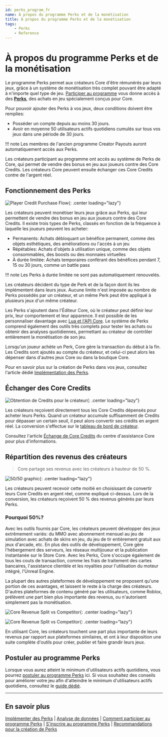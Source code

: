 ```yaml
---
id: perks_program_fr
name: À propos du programme Perks et de la monétisation
title: À propos du programme Perks et de la monétisation
tags:
    - Perks
    - Reference
---
```


<style>
.md-typeset img {
    max-width: 100% !important;
}
</style>

# À propos du programme Perks et de la monétisation

Le programme Perks permet aux créateurs Core d'être rémunérés par leurs jeux, grâce à un système de monétisation très complet pouvant être adapté à n'importe quel type de jeu. [Participer au programme](../perks/joining.md) vous donne accès à des [**Perks**](../perks/implementing.md), des achats en jeu spécialement conçus pour Core.

Pour pouvoir ajouter des Perks à vos jeux, deux conditions doivent être remplies:

- Posséder un compte depuis au moins 30 jours.
- Avoir en moyenne 50 utilisateurs actifs quotidiens cumulés sur tous vos jeux dans une période de 30 jours.

!!! note
    Les membres de l'ancien programme Creator Payouts auront automatiquement accès aux Perks.

Les créateurs participant au programme ont accès au système de Perks de Core, qui permet de vendre des bonus en jeu aux joueurs contre des Core Credits. Les créateurs Core peuvent ensuite échanger ces Core Credits contre de l'argent réel.

## Fonctionnement des Perks

![Player Credit Purchase Flow](../../img/Perks/Perks_PlayerPurchaseFlow.png){: .center loading="lazy"}

Les créateurs peuvent monétiser leurs jeux grâce aux Perks, qui leur permettent de vendre des bonus en jeu aux joueurs contre des Core Credits. Il existe trois types de Perks, classés en fonction de la fréquence à laquelle les joueurs peuvent les acheter:

- Permanents: Achats débloquant un bénéfice permanent, comme des objets esthétiques, des améliorations ou l'accès à un jeu
- Répétables: Achats d'objets à utilisation unique, comme des objets consommables, des boosts ou des monnaies virtuelles
- À durée limitée: Achats temporaires conférant des bénéfices pendant 7, 15 ou 30 jours, comme un battle pass

!!! note
    Les Perks à durée limitée ne sont pas automatiquement renouvelés.

Les créateurs décident du type de Perk et de la façon dont ils les implémentent dans leurs jeux. Aucune limite n'est imposée au nombre de Perks possédés par un créateur, et un même Perk peut être appliqué à plusieurs jeux d'un même créateur.

Les Perks s'ajoutent dans l'Éditeur Core, où le créateur peut définir leur prix, leur comportement et leur apparence. Il est possible de les personnaliser davantage avec [Lua et l'API Core](../../api/player.md). Le système de Perks comprend également des outils très complets pour tester les achats ou obtenir des analyses quotidiennes, permettant au créateur de contrôler entièrement la monétisation de son jeu.

Lorsqu'un joueur achète un Perk, Core gère la transaction du début à la fin. Les Credits sont ajoutés au compte du créateur, et celui-ci peut alors les dépenser dans d'autres jeux Core ou dans la boutique Core.

Pour en savoir plus sur la création de Perks dans vos jeux, consultez l'article dédié [Implémentation des Perks](../perks/implementing.md).

## Échanger des Core Credits

![Obtention de Credits pour le créateur](../../img/Perks/Perks_CreatorCreditFlow.png){: .center loading="lazy"}

Les créateurs reçoivent directement tous les Core Credits dépensés pour acheter leurs Perks. Quand un créateur accumule suffisamment de Credits pour dépasser un certain seuil, il peut alors convertir ses crédits en argent réel. La conversion s'effectue sur le [tableau de bord de créateur](https://www.coregames.com/create/dashboard).

Consultez l'article [Échange de Core Credits](https://support.coregames.com/hc/en-us/articles/1500000063422-Earned-vs-Purchased-Core-Credits) du centre d'assistance Core pour plus d'informations.

## Répartition des revenus des créateurs

> Core partage ses revenus avec les créateurs à hauteur de 50 %.

![50/50 graphic](../../img/Perks/Perks_FiftyFifty.png){: .center loading="lazy"}

Les créateurs peuvent recevoir cette moitié en choisissant de convertir leurs Core Credits en argent réel, comme expliqué ci-dessus. Lors de la conversion, les créateurs reçoivent 50 % des revenus générés par leurs Perks.

### Pourquoi 50%?

Avec les outils fournis par Core, les créateurs peuvent développer des jeux extrêmement variés: du MMO avec abonnement mensuel au jeu de simulation avec achats de skins en jeu, du jeu de tir entièrement gratuit aux jeux d'arcade, etc. En plus des outils de développement, Core gère l'hébergement des serveurs, les réseaux multijoueur et la publication instantanée sur le Store Core. Avec les Perks, Core s'occupe également de tous les couts de transaction, comme les frais de traitement des cartes bancaires, l'assistance clientèle et les royalties pour l'utilisation du moteur intégré, l'Unreal Engine.

La plupart des autres plateformes de développement ne proposent qu'une portion de ces avantages, et laissent le reste à la charge des créateurs. D'autres plateformes de contenu généré par les utilisateurs, comme Roblox, prélèvent une part bien plus importante des revenus, ou n'autorisent simplement pas la monétisation.

![Core Revenue Split vs Competitor](../../img/Perks/Perks_CoreRoblox.png){: .center loading="lazy"}

![Core Revenue Split vs Competitor](../../img/Perks/Perks_PlatformCostChart.png){: .center loading="lazy"}

En utilisant Core, les créateurs touchent une part plus importante de leurs revenus par rapport aux plateformes similaires, et ont à leur disposition une suite complète d'outils pour créer, publier et faire grandir leurs jeux.

## Postuler au programme Perks

Lorsque vous aurez atteint le minimum d'utilisateurs actifs quotidiens, vous pourrez [postuler au programme Perks](../perks/joining.md) ici. Si vous souhaitez des conseils pour améliorer votre jeu afin d'atteindre le minimum d'utilisateurs actifs quotidiens, consultez le [guide dédié](../../tutorials/improving_your_game.md).

---

## En savoir plus

[Implémenter des Perks](../perks/implementing.md) | [Analyse de données](../../tutorials/creator_analytics.md) | [Comment participer au programme Perks](https://support.coregames.com/hc/en-us/articles/1500000063182-How-to-Join-the-Perks-Program) | [S'inscrire au programme Perks](https://support.coregames.com/hc/en-us/articles/1500000063581-Enrolling-in-the-Perks-Program) | [Recommandations pour la création de Perks](../perks/rules.md)

